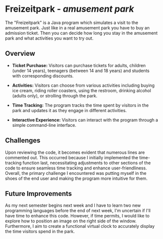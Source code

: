 # Freizeitpark - *amusement park*

The "Freizeitpark" is a Java program which simulates a visit to the amusement park. Just like in a real amusement park you have to buy an admission ticket. Then you can decide how long you stay in the amusement park and what activities you want to try out.

## Overview
+ **Ticket Purchase:**  Visitors can purchase tickets for adults, children (under 14 years), teenagers (between 14 and 18 years) and students with corresponding discounts.

+ **Activities:** Visitors can choose from various activities including buying ice cream, riding roller coasters, using the restroom, drinking alcohol (adults only), or strolling through the park.

+ **Time Tracking:** The program tracks the time spent by visitors in the park and updates it as they engage in different activities.

+ **Interactive Experience:** Visitors can interact with the program through a simple command-line interface.

## Challenges
Upon reviewing the code, it becomes evident that numerous lines are commented out. This occurred because I initially implemented the time-tracking function last, necessitating adjustments to other sections of the code to ensure seamless time tracking and enhance user-friendliness. Overall, the primary challenge I encountered was putting myself in the shoes of the end user and making the program more intuitive for them.

## Future Improvements
As my next semester begins next week and I have to learn two new programming languages before the end of next week, I'm uncertain if I'll have time to enhance this code. However, if time permits, I would like to explore how to position an image on the right side of the window. Furthermore, I aim to create a functional virtual clock to accurately display the time visitors spend in the park.
